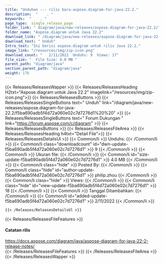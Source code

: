 ```yaml
---
title: "Unduhan --- rilis baru-aspose.diagram-for-java-22.2." 
description:  "    . " 
keywords:  "    . " 
page_type:  single_release_page
folder_link: " diagram/java/new-releases/aspose.diagram-for-java-22.2/"
folder_name: "Aspose.diagram untuk Java 22.2"
download_link: " /diagram/java/new-releases/aspose.diagram-for-java-22.2/f5ba690adb5f4d72a060e02c7d7276d1"
download_text: " Unduh"
Intro_text: "Ini berisi aspose.diagram untuk rilis Java 22.2."
image_link: "/resources/img/zip-icon.png"
download_count: "   2/11/2022  Unduhs: 9  Views: 17"
file_size: "  File Size: 4.0 MB "
parent_path: "diagram/java"
section_parent_path: "diagram/java"
weight: 176
---
```


{{< Releases/ReleasesWapper >}}
  {{< Releases/ReleasesHeading H2txt="Aspose.diagram untuk Java 22.2" imagelink="/resources/img/zip-icon.png">}}
  {{< Releases/ReleasesButtons >}}
    {{< Releases/ReleasesSingleButtons text=" Unduh" link="/diagram/java/new-releases/aspose.diagram-for-java-22.2/f5ba690adb5f4d72a060e02c7d7276d1%20%20" >}}
    {{< Releases/ReleasesSingleButtons text=" Forum Dukungan " link="https://forum.aspose.com/c/diagram" >}}
  {{< Releases/ReleasesButtons >}}
  {{< Releases/ReleasesFileArea >}}
    {{< Releases/ReleasesHeading h4txt="Detail File">}}
    {{< Releases/ReleasesDetailsUl >}}
            {{< Common/li  >}} Unduhs: {{< /Common/li >}} 
      {{< Common/li class="downloadcount" id="dwn-update-f5ba690adb5f4d72a060e02c7d7276d1" >}} 9 {{< /Common/li >}} 
      {{< Common/li  >}} Ukuran file: {{< /Common/li >}} 
      {{< Common/li id="size-update-f5ba690adb5f4d72a060e02c7d7276d1" >}} 4.0 MB {{< /Common/li >}} 
      {{< Common/li  class="hide" >}} Posted By: {{< /Common/li >}} 
      {{< Common/li class="hide" id="author-update-f5ba690adb5f4d72a060e02c7d7276d1" >}} philip.zhou {{< /Common/li >}} 
      {{< Common/li class="hide"  >}} Views: {{< /Common/li >}} 
      {{< Common/li class="hide" id="view-update-f5ba690adb5f4d72a060e02c7d7276d1" >}} 18 {{< /Common/li >}} 
      {{< Common/li  >}} Tanggal Ditambahkan: {{< /Common/li >}} 
      {{< Common/li id="added-update-f5ba690adb5f4d72a060e02c7d7276d1" >}} 2/11/2022 {{< /Common/li >}} 

    {{< /Releases/ReleasesDetailsUl >}}

  {{< Releases/ReleasesFileFeatures >}}
      <h4>Catatan rilis</h4><div><a href="https://docs.aspose.com/diagram/java/aspose-diagram-for-java-22-2-release-notes/">https://docs.aspose.com/diagram/java/aspose-diagram-for-java-22-2-release-notes/</a></div>
  {{< /Releases/ReleasesFileFeatures >}}
 {{< /Releases/ReleasesFileArea >}}
{{< /Releases/ReleasesWapper >}}



